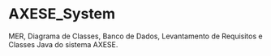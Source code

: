 # AXESE_System
MER, Diagrama de Classes, Banco de Dados, Levantamento de Requisitos e Classes Java do sistema AXESE.

